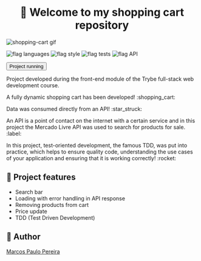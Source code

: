 <h1 align="center">🎉 Welcome to my shopping cart repository </h1>

![shopping-cart gif](https://user-images.githubusercontent.com/104791582/197052715-bef0000c-9962-49d2-a6ba-1c52d97752f2.gif)

![flag languages](https://img.shields.io/badge/Languages-JavaScript%20-yellow)
![flag style](https://img.shields.io/badge/Style-CSS3-9cf)
![flag tests](https://img.shields.io/badge/Tests-Jest-green)
![flag API](https://img.shields.io/badge/API-Public-orange)

<a href='https://trybe-shopping-cart.netlify.app/'><button>Project running</button></a>

<p>Project developed during the front-end module of the Trybe full-stack web development course.</p>
<p>A fully dynamic shopping cart has been developed! :shopping_cart:</p>
<p>Data was consumed directly from an API! :star_struck:</p>
<p>An API is a point of contact on the internet with a certain service and in this project the Mercado Livre API was used to search for products for sale. :label:</p>
<p>In this project, test-oriented development, the famous TDD, was put into practice, which helps to ensure quality code, understanding the use cases of your application and ensuring that it is working correctly! :rocket:</p>

## 🔨 Project features

<ul>
<li>Search bar</li>
<li>Loading with error handling in API response</li>
<li>Removing products from cart</li>
<li>Price update</li>
<li>TDD (Test Driven Development)</li>
</ul>

## 🧔 Author

<div class="badge-base LI-profile-badge" data-locale="pt_BR" data-size="medium" data-theme="dark" data-type="VERTICAL" data-vanity="dev-marcospaulo" data-version="v1"><a class="badge-base__link LI-simple-link" href="https://br.linkedin.com/in/dev-marcospaulo?trk=profile-badge">Marcos Paulo Pereira</a></div>
